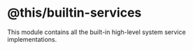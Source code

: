 @this/builtin-services
======================

This module contains all the built-in high-level system service implementations.
